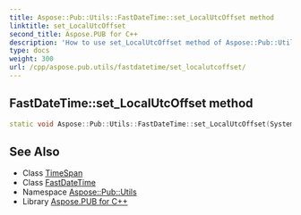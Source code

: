```yaml
---
title: Aspose::Pub::Utils::FastDateTime::set_LocalUtcOffset method
linktitle: set_LocalUtcOffset
second_title: Aspose.PUB for C++
description: 'How to use set_LocalUtcOffset method of Aspose::Pub::Utils::FastDateTime class in C++.'
type: docs
weight: 300
url: /cpp/aspose.pub.utils/fastdatetime/set_localutcoffset/
---
```

## FastDateTime::set_LocalUtcOffset method




```cpp
static void Aspose::Pub::Utils::FastDateTime::set_LocalUtcOffset(System::TimeSpan value)
```

## See Also

* Class [TimeSpan](../../../system/timespan/)
* Class [FastDateTime](../)
* Namespace [Aspose::Pub::Utils](../../)
* Library [Aspose.PUB for C++](../../../)
